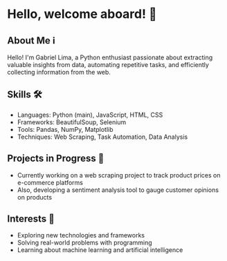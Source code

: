 # Hello, welcome aboard! 🚀

## About Me ℹ️
Hello! I'm Gabriel Lima, a Python enthusiast passionate about extracting valuable insights from data, automating repetitive tasks, and efficiently collecting information from the web.

## Skills 🛠️
- Languages: Python (main), JavaScript, HTML, CSS
- Frameworks: BeautifulSoup, Selenium
- Tools: Pandas, NumPy, Matplotlib
- Techniques: Web Scraping, Task Automation, Data Analysis

## Projects in Progress 💼
- Currently working on a web scraping project to track product prices on e-commerce platforms
- Also, developing a sentiment analysis tool to gauge customer opinions on products

## Interests 🌱
- Exploring new technologies and frameworks
- Solving real-world problems with programming
- Learning about machine learning and artificial intelligence

